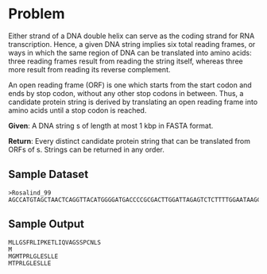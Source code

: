 # Problem

Either strand of a DNA double helix can serve as the coding strand for RNA transcription. Hence, a given DNA string implies six total reading frames, or ways in which the same region of DNA can be translated into amino acids: three reading frames result from reading the string itself, whereas three more result from reading its reverse complement.

An open reading frame (ORF) is one which starts from the start codon and ends by stop codon, without any other stop codons in between. Thus, a candidate protein string is derived by translating an open reading frame into amino acids until a stop codon is reached.

**Given**: A DNA string s of length at most 1 kbp in FASTA format.

**Return**: Every distinct candidate protein string that can be translated from ORFs of s. Strings can be returned in any order.

## Sample Dataset

```
>Rosalind_99
AGCCATGTAGCTAACTCAGGTTACATGGGGATGACCCCGCGACTTGGATTAGAGTCTCTTTTGGAATAAGCCTGAATGATCCGAGTAGCATCTCAG
```

## Sample Output

```
MLLGSFRLIPKETLIQVAGSSPCNLS
M
MGMTPRLGLESLLE
MTPRLGLESLLE
```
